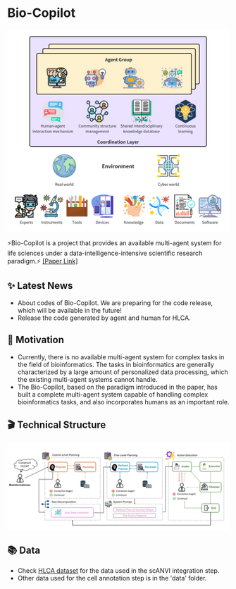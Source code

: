 # Bio-Copilot

<div align=center>
<img src="assets/mas.png" width = "540" alt="mas" align=center />
</div>

⚡Bio-Copilot is a project that provides an available multi-agent system for life sciences under a data-intelligence-intensive scientific research paradigm.⚡ [[Paper Link]](https://doi.org/10.1101/2024.05.19.594895)

## ✨ Latest News
- About codes of Bio-Copilot. We are preparing for the code release, which will be available in the future!
- Release the code generated by agent and human for HLCA.

## 🤔 Motivation
- Currently, there is no available multi-agent system for complex tasks in the field of bioinformatics. The tasks in bioinformatics are generally characterized by a large amount of personalized data processing, which the existing multi-agent systems cannot handle.
- The Bio-Copilot, based on the paradigm introduced in the paper, has built a complete multi-agent system capable of handling complex bioinformatics tasks, and also incorporates humans as an important role.

## 🎬 Technical Structure

<div align=center>
<img src="assets/tech.jpg" width = "780" alt="mas" align=center />
</div>

## 📚 Data
- Check [HLCA dataset](https://zenodo.org/records/11210015) for the data used in the scANVI integration step.
- Other data used for the cell annotation step is in the 'data' folder.

